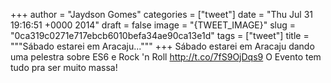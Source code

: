 
+++
author = "Jaydson Gomes"
categories = ["tweet"]
date = "Thu Jul 31 19:16:51 +0000 2014"
draft = false
image = "{TWEET_IMAGE}"
slug = "0ca319c0271e717ebcb6010befa34ae90ca13e1d"
tags = ["tweet"]
title = """Sábado estarei em Aracaju..."""
+++
Sábado estarei em Aracaju dando uma pelestra sobre ES6 e Rock 'n Roll http://t.co/7fS9OjDqs9 O Evento tem tudo pra ser muito massa!
